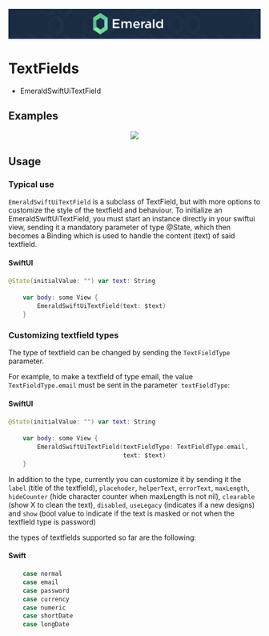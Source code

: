 <p align="center"><img src="/Resources/Images/Header.png" /></p>

# TextFields
<ul class="icon-list">
  <li class="icon-list-item icon-list-item--spec">EmeraldSwiftUiTextField</li>
</ul>

## Examples
<p align="center"><img src="https://github.com/cebroker/emerald-ios/Resources/Images/EmeraldSwiftUiTextField.png" /></p>

## Usage
### Typical use

`EmeraldSwiftUiTextField` is a subclass of TextField, but with more options to customize the style of the textfield and
behaviour. To initialize an EmeraldSwiftUiTextField, you must start an instance directly in your swiftui view, sending it a mandatory parameter of type @State, which then becomes a Binding <String> which is used to handle the content (text) of said textfield.

#### SwiftUI
```swift
@State(initialValue: "") var text: String

    var body: some View {
        EmeraldSwiftUiTextField(text: $text)
    }
```

### Customizing textfield types

The type of textfield can be changed by sending the `TextFieldType` parameter.

For example, to make a textfield of type email, the value `TextFieldType.email` must be sent in the parameter` textFieldType`:

#### SwiftUI
```swift
@State(initialValue: "") var text: String

    var body: some View {
        EmeraldSwiftUiTextField(textFieldType: TextFieldType.email,
                                text: $text)
    }
```

In addition to the type, currently you can customize it by sending it the `label` (title of the textfield), `placehoder`, `helperText`, `errorText`, `maxLength`, `hideCounter` (hide character counter when maxLength is not nil), `clearable` (show X to clean the text), `disabled`, `useLegacy` (indicates if a new designs) and `show` (bool value to indicate if the text is masked or not when the textfield type is password)

the types of textfields supported so far are the following:
#### Swift
```swift
    case normal
    case email
    case password
    case currency
    case numeric
    case shortDate
    case longDate
```
